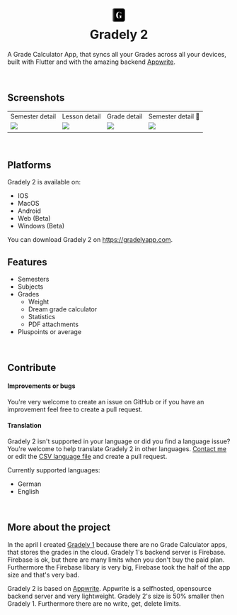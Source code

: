  # <center><img src="./assets/images/macOSlogo.png" width="40"/> </br>Gradely 2</center>


A Grade Calculator App, that syncs all your Grades across all your devices, built with Flutter and with the amazing backend [Appwrite](https://appwrite.io).

<br>

## Screenshots
<table>
  <tr>
    <td>Semester detail</td>
     <td>Lesson detail</td>
     <td>Grade detail</td>
     <td>Semester detail  🌙</td>
  </tr>
  <tr>
    <td><img src="https://user-images.githubusercontent.com/58886915/134825100-5a1ade0a-2748-45ae-a0e0-206211b4651c.png" width="175"/></td>
    <td><img src="https://user-images.githubusercontent.com/58886915/134825121-1931930e-00bd-41ad-8264-cae8b7b46cf0.png" width="175"/></td>
    <td><img src="https://user-images.githubusercontent.com/58886915/134825115-b8075c8d-2495-4258-adc3-b8cb8c5de64c.png" width="175"/></td>
    <td><img src="https://user-images.githubusercontent.com/58886915/134825113-190d1702-4de9-448c-993a-55aba672a89a.png" width="175"/></td>
  </tr>
 </table>
 
<br>

## Platforms
Gradely 2 is available on:

- IOS
- MacOS
- Android
- Web (Beta)
- Windows (Beta)

You can download Gradely 2 on https://gradelyapp.com.

## Features
- Semesters
- Subjects
- Grades
  - Weight
  - Dream grade calculator
  - Statistics
  - PDF attachments
- Pluspoints or average

<br>

## Contribute

#### Improvements or bugs

You're very welcome to create an issue on GitHub or if you have an improvement feel free to create a pull request.

#### Translation

Gradely 2 isn't supported in your language or did you find a language issue? You're welcome to help translate Gradely 2 in other languages. [Contact me](mailto:elias@eliasschneider.com) or edit the [CSV language file](https://github.com/generalxhd/Gradely2/blob/master/assets/translations/gradelyTranslation.csv) and create a pull request.

Currently supported languages:
- German
- English

<br>

## More about the project

In the april I created [Gradely 1](https://gradelyapp.com/gradely1) because there are no Grade Calculator apps, that stores the grades in the cloud.
Gradely 1's backend server is Firebase. Firebase is ok, but there are many limits when you don't buy the paid plan. Furthermore the Firebase libary is very big, Firebase took the half of the app size and that's very bad.

Gradely 2 is based on [Appwrite](https://appwrite.io). Appwrite is a selfhosted, opensource backend server and very lightweight. Gradely 2's size is 50% smaller then Gradely 1. Furthermore there are no write, get, delete limits. 

